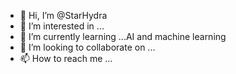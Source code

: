 - 👋 Hi, I’m @StarHydra
- 👀 I’m interested in ...
- 🌱 I’m currently learning ...AI and machine learning
- 💞️ I’m looking to collaborate on ...
- 📫 How to reach me ...

<!---
StarHydra/StarHydra is a ✨ special ✨ repository because its `README.md` (this file) appears on your GitHub profile.
You can click the Preview link to take a look at your changes.
--->
